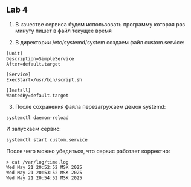 ## Lab 4

1. В качестве сервиса будем использовать программу которая раз минуту пишет в файл текущее время

2. В директории /etc/systemd/system создаем файл custom.service:

```
[Unit]
Description=SimpleService
After=default.target

[Service]
ExecStart=/usr/bin/script.sh

[Install]
WantedBy=default.target
```

3. После сохранения файла перезагружаем демон systemd:

```
systemctl daemon-reload
```

И запускаем сервис:

```
systemctl start custom.service
```

После чего можно убедиться, что сервис работает корректно:

```
> cat /var/log/time.log 
Wed May 21 20:52:52 MSK 2025
Wed May 21 20:53:52 MSK 2025
Wed May 21 20:54:52 MSK 2025
```
